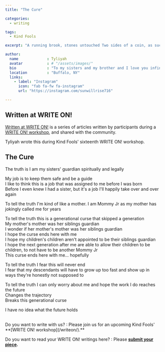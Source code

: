 ```yaml
---
title: "The Cure"

categories:
  - writing

tags:
  - Kind Fools

excerpt: "A running brook, stones untouched Two sides of a coin, as such I question luck"

author:
  name             : Tyliyah
  avatar           : # "/assets/images/"
  bio              : "To my sisters and my brother and I love you infinitely."
  location         : "Buffalo, NY"
  links:
    - label: "Instagram"
      icon: "fab fa-fw fa-instagram"
      url: "https://instagram.com/sunwillrise716"

---
```


## Written at WRITE ON!

[Written at WRITE ON!](/writtenat/) is a series of articles written by participants during a [WRITE ON! workshop](/writeon), and shared with the community.

Tyliyah wrote this during Kind Fools' sixteenth
WRITE ON! workshop.

## The Cure

The truth is I am my sisters'
guardian spiritually and legally

My job is to keep them safe and be a guide<br>
I like to think this is a job that was assigned
to me before I was born<br>
Before I even knew I had a sister,
but it's a job I'll happily take over and over again<br>

To tell the truth I'm kind of like a mother.
I am Mommy Jr as my mother has jokingly called me for years<br>

To tell the truth this is a generational curse that skipped a generation<br>
My mother's mother was her siblings guardian<br>
I wonder if her mother's mother was her siblings guardian<br>
I hope the curse ends here with me<br>
I hope my children's children aren't appointed
to be their siblings guardian<br>
I hope the next generation after me are able to
allow their children to be children,
to not have to be another Mommy Jr<br>
This curse ends here with me... hopefully<br>

To tell the truth I fear this will never end<br>
I fear that my descendants will have to grow up too
fast and show up in ways they're honestly not supposed to<br>

To tell the truth I can only worry about me and hope
the work I do reaches the future<br>
Changes the trajectory<br>
Breaks this generational curse<br>

I have no idea what the future holds<br>


<br>
Do you want to write with us?
:    Please join us for an upcoming Kind Fools' **[WRITE ON! workshop](/writeon/).**

Do you want to read your WRITE ON! writings here?
: Please **[submit your piece](/submit/).**
